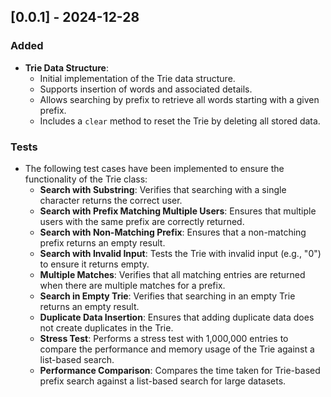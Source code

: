 ## [0.0.1] - 2024-12-28

### Added
- **Trie Data Structure**:
    - Initial implementation of the Trie data structure.
    - Supports insertion of words and associated details.
    - Allows searching by prefix to retrieve all words starting with a given prefix.
    - Includes a `clear` method to reset the Trie by deleting all stored data.

### Tests
- The following test cases have been implemented to ensure the functionality of the Trie class:
    - **Search with Substring**: Verifies that searching with a single character returns the correct user.
    - **Search with Prefix Matching Multiple Users**: Ensures that multiple users with the same prefix are correctly returned.
    - **Search with Non-Matching Prefix**: Ensures that a non-matching prefix returns an empty result.
    - **Search with Invalid Input**: Tests the Trie with invalid input (e.g., "0") to ensure it returns empty.
    - **Multiple Matches**: Verifies that all matching entries are returned when there are multiple matches for a prefix.
    - **Search in Empty Trie**: Verifies that searching in an empty Trie returns an empty result.
    - **Duplicate Data Insertion**: Ensures that adding duplicate data does not create duplicates in the Trie.
    - **Stress Test**: Performs a stress test with 1,000,000 entries to compare the performance and memory usage of the Trie against a list-based search.
    - **Performance Comparison**: Compares the time taken for Trie-based prefix search against a list-based search for large datasets.

